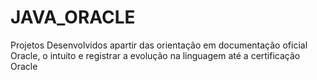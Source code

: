 # JAVA_ORACLE
Projetos Desenvolvidos apartir das orientação em documentação oficial Oracle, o intuito e  registrar a evolução na linguagem até a certificação Oracle
